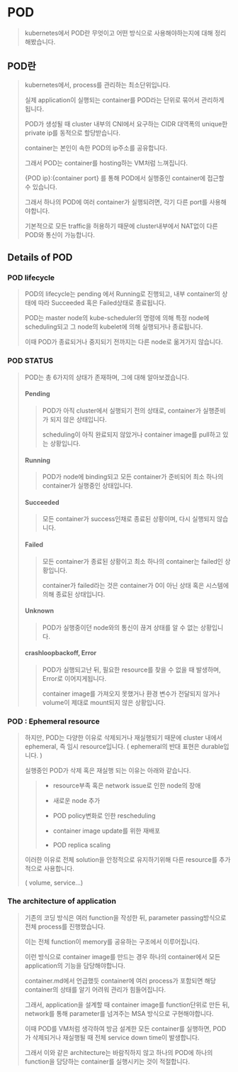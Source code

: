 # POD
>
> kubernetes에서 POD란 무엇이고 어떤 방식으로 사용해야하는지에 대해 정리해봤습니다.
>

## POD란
>
> kubernetes에서, process를 관리하는 최소단위입니다.
>
> 실제 application이 실행되는 container를 POD라는 단위로 묶어서 관리하게 됩니다.
>
> POD가 생성될 때 cluster 내부의 CNI에서 요구하는 CIDR 대역폭의 unique한 private ip를 동적으로 할당받습니다.
>
> container는 본인이 속한 POD의 ip주소를 공유합니다.
>
> 그래서 POD는 container를 hosting하는 VM처럼 느껴집니다.
>
> {POD ip}:{container port} 를 통해 POD에서 실행중인 container에 접근할 수 있습니다.
>
> 그래서 하나의 POD에 여러 container가 실행되려면, 각기 다른 port를 사용해야합니다.
>
> 기본적으로 모든 traffic을 허용하기 때문에 cluster내부에서 NAT없이 다른 POD와 통신이 가능합니다.
>

## Details of POD

### POD lifecycle
>
> POD의 lifecycle는 pending 에서 Running로 진행되고, 내부 container의 상태에 따라 Succeeded 혹은 Failed상태로 종료됩니다.
>
> POD는 master node의 kube-scheduler의 명령에 의해 특정 node에 scheduling되고 그 node의 kubelet에 의해 실행되거나 종료됩니다.
>
> 이때 POD가 종료되거나 중지되기 전까지는 다른 node로 옮겨가지 않습니다.
> 

### POD STATUS
>
> POD는 총 6가지의 상태가 존재하며, 그에 대해 알아보겠습니다.
>
> #### Pending 
> 
> > POD가 아직 cluster에서 실행되기 전의 상태로, container가 실행준비가 되지 않은 상태입니다.
> >
> > scheduling이 아직 완료되지 않았거나 container image를 pull하고 있는 상황입니다.
>
> #### Running
>
> > POD가 node에 binding되고 모든 container가 준비되어 최소 하나의 container가 실행중인 상태입니다.
> >
>
> #### Succeeded
>
> > 모든 container가 success인채로 종료된 상황이며, 다시 실행되지 않습니다.
>
> #### Failed
>
> > 모든 container가 종료된 상황이고 최소 하나의 container는 failed인 상황입니다.
> >
> > container가 failed라는 것은 container가 0이 아닌 상태 혹은 시스템에 의해 종료된 상태입니다.
>
> #### Unknown
> 
> > POD가 실행중이던 node와의 통신이 끊겨 상태를 알 수 없는 상황입니다.
> >
> 
> #### crashloopbackoff, Error
>
> > POD가 실행되고난 뒤, 필요한 resource를 찾을 수 없을 때 발생하며, Error로 이어지게됩니다.
> >
> > container image를 가져오지 못했거나 환경 변수가 전달되지 않거나 volume이 제대로 mount되지 않은 상황입니다.


### POD : Ephemeral resource 
>
> 하지만, POD는 다양한 이유로 삭제되거나 재실행되기 때문에 cluster 내에서 ephemeral, 즉 임시 resource입니다. ( ephemeral의 반대 표현은 durable입니다. )
>
> 실행중인 POD가 삭제 혹은 재실행 되는 이유는 아래와 같습니다.
>
> > - resource부족 혹은 network issue로 인한  node의 장애
> >
> > - 새로운 node 추가
> >
> > - POD policy변화로 인한 rescheduling
> >
> > - container image update를 위한 재배포
> >
> > - POD replica scaling
>
> 이러한 이유로 전체 solution을 안정적으로 유지하기위해 다른 resource를 추가적으로 사용합니다.
>
> ( volume, service...)
>

### The architecture of application
>
> 기존의 코딩 방식은 여러 function을 작성한 뒤, parameter passing방식으로 전체 process를 진행했습니다.
> 
> 이는 전체 function이 memory를 공유하는 구조에서 이루어집니다.
>
> 이런 방식으로 container image를 만드는 경우 하나의 container에서 모든 application의 기능을 담당해야합니다.
>
> container.md에서 언급했듯 container에 여러 process가 포함되면 해당 container의 상태를 알기 어려워 관리가 힘들어집니다.
> 
> 그래서, application을 설계할 때 container image를 function단위로 만든 뒤, network를 통해 parameter를 넘겨주는 MSA 방식으로 구현해야합니다.
>
> 이때 POD를 VM처럼 생각하여 방금 설계한 모든 container를 실행하면, POD가 삭제되거나 재실행될 때 전체 service down time이 발생합니다. 
>
> 그래서 이와 같은 architecture는 바람직하지 않고 하나의 POD에 하나의 function을 담당하는 container를 실행시키는 것이 적절합니다.
>

